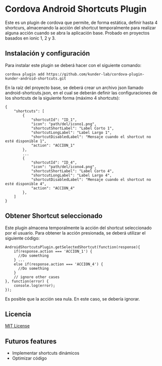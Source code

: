 # Cordova Android Shortcuts Plugin

Este es un plugin de cordova que permite, de forma estática, definir hasta 4 shortcurs, almacenando la acción del shortcut temporalmente para realizar alguna acción cuando se abra la aplicación base. Probado en proyectos basados en ionic 1, 2 y 3.

## Instalación y configuración

Para instalar este plugin se deberá hacer con el siguiente comando:

````
cordova plugin add https://github.com/kunder-lab/cordova-plugin-kunder-android-shortcuts.git
````

En la raíz del proyecto base, se deberá crear un archivo json llamado android-shortcuts.json, en el cual se deberán definir las configuraciones de los shortcuts de la siguiente forma (máximo 4 shortcuts):

````
{
    "shortcuts": [
        {
            "shortcutId": "ID_1",
            "icon": "path/del/icono1.png",
            "shortcutShortLabel": "Label Corto 1",
            "shortcutLongLabel": "Label Largo 1",
            "shortcutDisabledLabel": "Mensaje cuando el shortcut no esté disponible 1",
            "action": "ACCION_1"
        },
        ...
        {
            "shortcutId": "ID_4",
            "icon": "path/del/icono4.png",
            "shortcutShortLabel": "Label Corto 4",
            "shortcutLongLabel": "Label Largo 4",
            "shortcutDisabledLabel": "Mensaje cuando el shortcut no esté disponible 4",
            "action": "ACCION_4"
        },
    ]
}
````


## Obtener Shortcut seleccionado

Este plugin almacena temporalmente la acción del shortcut seleccionado por el usuario. Para obtener la acción presionada, se deberá utilizar el siguiente código:

````
AndroidShortcutsPlugin.getSelectedShortcut(function(response){
    if(response.action === 'ACCION_1') {
      //Do something
    } ...
    else if(response.action === 'ACCION_4') {
      //Do something
    }
    // ignore other cases
}, function(error) {
    console.log(error);
});
````

Es posible que la acción sea nula. En este caso, se debería ignorar.

## Licencia
[MIT License](https://github.com/kunder-lab/cordova-plugin-kunder-android-shortcuts/blob/master/LICENSE)

## Futuros features
- Implementar shortcuts dinámicos
- Optimizar código
